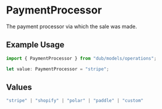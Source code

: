 # PaymentProcessor

The payment processor via which the sale was made.

## Example Usage

```typescript
import { PaymentProcessor } from "dub/models/operations";

let value: PaymentProcessor = "stripe";
```

## Values

```typescript
"stripe" | "shopify" | "polar" | "paddle" | "custom"
```